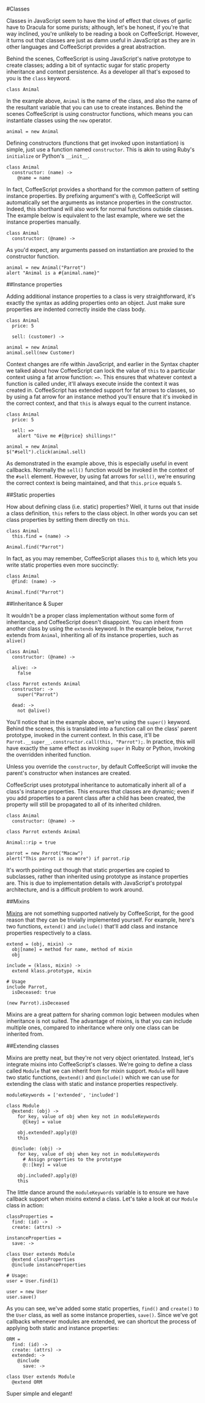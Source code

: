 #Classes

Classes in JavaScript seem to have the kind of effect that cloves of garlic have to Dracula for some purists; although, let's be honest, if you're that way inclined, you're unlikely to be reading a book on CoffeeScript. However, it turns out that classes are just as damn useful in JavaScript as they are in other languages and CoffeeScript provides a great abstraction. 

Behind the scenes, CoffeeScript is using JavaScript's native prototype to create classes; adding a bit of syntactic sugar for static property inheritance and context persistence. As a developer all that's exposed to you is the `class` keyword.



    class Animal
    
In the example above, `Animal` is the name of the class, and also the name of the resultant variable that you can use to create instances. Behind the scenes CoffeeScript is using constructor functions, which means you can instantiate classes using the `new` operator.



    animal = new Animal

Defining constructors (functions that get invoked upon instantiation) is simple, just use a function named `constructor`. This is akin to using Ruby's `initialize` or Python's `__init__`.



    class Animal
      constructor: (name) ->
        @name = name

In fact, CoffeeScript provides a shorthand for the common pattern of setting instance properties. By prefixing argument's with `@`, CoffeeScript will automatically set the arguments as instance properties in the constructor. Indeed, this shorthand will also work for normal functions outside classes. The example below is equivalent to the last example, where we set the instance properties manually. 



    class Animal
      constructor: (@name) ->

As you'd expect, any arguments passed on instantiation are proxied to the constructor function.



    animal = new Animal("Parrot")
    alert "Animal is a #{animal.name}"

##Instance properties

Adding additional instance properties to a class is very straightforward, it's exactly the syntax as adding properties onto an object. Just make sure properties are indented correctly inside the class body. 



    class Animal
      price: 5

      sell: (customer) ->
        
    animal = new Animal
    animal.sell(new Customer)

Context changes are rife within JavaScript, and earlier in the Syntax chapter we talked about how CoffeeScript can lock the value of `this` to a particular context using a fat arrow function: `=>`. This ensures that whatever context a function is called under, it'll always execute inside the context it was created in. CoffeeScript has extended support for fat arrows to classes, so by using a fat arrow for an instance method you'll ensure that it's invoked in the correct context, and that `this` is always equal to the current instance. 
    


    class Animal
      price: 5

      sell: =>
        alert "Give me #{@price} shillings!"
        
    animal = new Animal
    $("#sell").click(animal.sell)
    
As demonstrated in the example above, this is especially useful in event callbacks. Normally the `sell()` function would be invoked in the context of the `#sell` element. However, by using fat arrows for `sell()`, we're ensuring the correct context is being maintained, and that `this.price` equals `5`.

##Static properties

How about defining class (i.e. static) properties? Well, it turns out that inside a class definition, `this` refers to the class object. In other words you can set class properties by setting them directly on `this`. 



    class Animal
      this.find = (name) ->      

    Animal.find("Parrot")
    
In fact, as you may remember, CoffeeScript aliases `this` to `@`, which lets you write static properties even more succinctly: 
    


    class Animal
      @find: (name) ->
      
    Animal.find("Parrot")

##Inheritance & Super

It wouldn't be a proper class implementation without some form of inheritance, and CoffeeScript doesn't disappoint. You can inherit from another class by using the `extends` keyword. In the example below, `Parrot` extends from `Animal`, inheriting all of its instance properties, such as `alive()`



    class Animal
      constructor: (@name) ->
      
      alive: ->
        false

    class Parrot extends Animal
      constructor: ->
        super("Parrot")
      
      dead: ->
        not @alive()

You'll notice that in the example above, we're using the `super()` keyword. Behind the scenes, this is translated into a function call on the class' parent prototype, invoked in the current context. In this case, it'll be `Parrot.__super__.constructor.call(this, "Parrot");`. In practice, this will have exactly the same effect as invoking `super` in Ruby or Python, invoking the overridden inherited function. 

Unless you override the `constructor`, by default CoffeeScript will invoke the parent's constructor when instances are created. 

CoffeeScript uses prototypal inheritance to automatically inherit all of a class's instance properties. This ensures that classes are dynamic; even if you add properties to a parent class after a child has been created, the property will still be propagated to all of its inherited children.



    class Animal
      constructor: (@name) ->
      
    class Parrot extends Animal
    
    Animal::rip = true
    
    parrot = new Parrot("Macaw")
    alert("This parrot is no more") if parrot.rip

It's worth pointing out though that static properties are copied to subclasses, rather than inherited using prototype as instance properties are. This is due to implementation details with JavaScript's prototypal architecture, and is a difficult problem to work around.

##Mixins

[Mixins](http://en.wikipedia.org/wiki/Mixin) are not something supported natively by CoffeeScript, for the good reason that they can be trivially implemented yourself. For example, here's two functions, `extend()` and `include()` that'll add class and instance properties respectively to a class. 



    extend = (obj, mixin) ->
      obj[name] = method for name, method of mixin        
      obj

    include = (klass, mixin) ->
      extend klass.prototype, mixin
    
    # Usage
    include Parrot,
      isDeceased: true
      
    (new Parrot).isDeceased
    
Mixins are a great pattern for sharing common logic between modules when inheritance is not suited. The advantage of mixins, is that you can include multiple ones, compared to inheritance where only one class can be inherited from.

##Extending classes

Mixins are pretty neat, but they're not very object orientated. Instead, let's integrate mixins into CoffeeScript's classes. We're going to define a class called `Module` that we can inherit from for mixin support. `Module` will have two static functions, `@extend()` and `@include()` which we can use for extending the class with static and instance properties respectively. 



    moduleKeywords = ['extended', 'included']

    class Module
      @extend: (obj) ->
        for key, value of obj when key not in moduleKeywords
          @[key] = value

        obj.extended?.apply(@)
        this
        
      @include: (obj) ->
        for key, value of obj when key not in moduleKeywords
          # Assign properties to the prototype
          @::[key] = value

        obj.included?.apply(@)
        this

The little dance around the `moduleKeywords` variable is to ensure we have callback support when mixins extend a class. Let's take a look at our `Module` class in action:



    classProperties = 
      find: (id) ->
      create: (attrs) ->
      
    instanceProperties =
      save: -> 

    class User extends Module
      @extend classProperties
      @include instanceProperties
    
    # Usage:
    user = User.find(1)
    
    user = new User
    user.save()
    
As you can see, we've added some static properties, `find()` and `create()` to the `User` class, as well as some instance properties, `save()`. 
Since we've got callbacks whenever modules are extended, we can shortcut the process of applying both static and instance properties:



    ORM = 
      find: (id) ->
      create: (attrs) ->
      extended: ->
        @include
          save: -> 

    class User extends Module
      @extend ORM

Super simple and elegant!